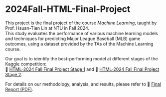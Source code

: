 # 2024Fall-HTML-Final-Project  

This project is the final project of the course *Machine Learning*, taught by Prof. Hsuan-Tien Lin at NTU in Fall 2024.  
This study evaluates the performance of various machine learning models and techniques for predicting Major League Baseball (MLB) game outcomes, using a dataset provided by the TAs of the Machine Learning course.  

Our goal is to identify the best-performing model at different stages of the Kaggle competition:  
🔗 [HTML-2024 Fall Final Project Stage 1](https://www.kaggle.com/competitions/html-2024-fall-final-project-stage-1)  and 
🔗 [HTML-2024 Fall Final Project Stage 2](https://www.kaggle.com/competitions/html2024-fall-final-project-stage-2).

For details on our methodology, analysis, and results, please refer to 📄 [Final Report (PDF)](ML_final_report.pdf).
